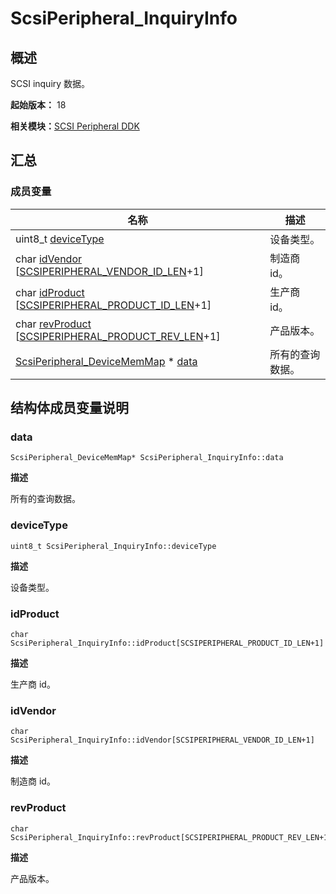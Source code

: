 # ScsiPeripheral_InquiryInfo


## 概述

SCSI inquiry 数据。

**起始版本：** 18

**相关模块：**[SCSI Peripheral DDK](_s_c_s_i.md)


## 汇总


### 成员变量

| 名称 | 描述 | 
| -------- | -------- |
| uint8_t [deviceType](#devicetype) | 设备类型。 | 
| char [idVendor](#idvendor) [[SCSIPERIPHERAL_VENDOR_ID_LEN](_s_c_s_i.md#scsiperipheral_vendor_id_len)+1] | 制造商 id。 | 
| char [idProduct](#idproduct) [[SCSIPERIPHERAL_PRODUCT_ID_LEN](_s_c_s_i.md#scsiperipheral_product_id_len)+1] | 生产商 id。 | 
| char [revProduct](#revproduct) [[SCSIPERIPHERAL_PRODUCT_REV_LEN](_s_c_s_i.md#scsiperipheral_product_rev_len)+1] | 产品版本。 | 
| [ScsiPeripheral_DeviceMemMap](_scsi_peripheral___device_mem_map.md) \* [data](#data) | 所有的查询数据。 | 


## 结构体成员变量说明


### data

```
ScsiPeripheral_DeviceMemMap* ScsiPeripheral_InquiryInfo::data
```

**描述**

所有的查询数据。


### deviceType

```
uint8_t ScsiPeripheral_InquiryInfo::deviceType
```

**描述**

设备类型。


### idProduct

```
char ScsiPeripheral_InquiryInfo::idProduct[SCSIPERIPHERAL_PRODUCT_ID_LEN+1]
```

**描述**

生产商 id。


### idVendor

```
char ScsiPeripheral_InquiryInfo::idVendor[SCSIPERIPHERAL_VENDOR_ID_LEN+1]
```

**描述**

制造商 id。


### revProduct

```
char ScsiPeripheral_InquiryInfo::revProduct[SCSIPERIPHERAL_PRODUCT_REV_LEN+1]
```

**描述**

产品版本。
